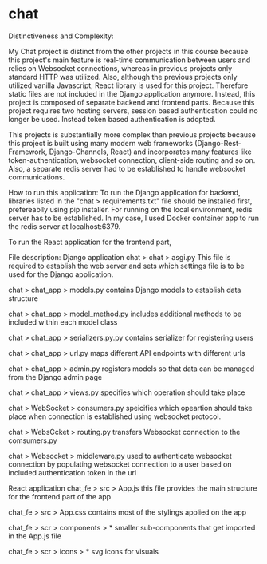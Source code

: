 # chat

Distinctiveness and Complexity:

My Chat project is distinct from the other projects in this course because this project's main feature is real-time communication between users and relies on Websocket connections, whereas in previous projects only standard HTTP was utilized. Also, although the previous projects only utilized vanilla Javascript, React library is used for this project. Therefore static files are not included in the Django application anymore. Instead, this project is composed of separate backend and frontend parts. Because this project requires two hosting servers, session based authentication could no longer be used. Instead token based authentication is adopted.

This projects is substantially more complex than previous projects because this project is built using many modern web frameworks (Django-Rest-Framework, Django-Channels, React) and incorporates many features like token-authentication, websocket connection, client-side routing and so on. Also, a separate redis server had to be established to handle websocket communications.

How to run this application:
To run the Django application for backend, libraries listed in the "chat > requirements.txt" file should be installed first, prefereablly using pip installer. For running on the local environment, redis server has to be established. In my case, I used Docker container app to run the redis server at localhost:6379.

To run the React application for the frontend part,

File description:
Django application
chat > chat > asgi.py
This file is required to establish the web server and sets which settings file is to be used for the Django application.

chat > chat_app > models.py
contains Django models to establish data structure

chat > chat_app > model_method.py
includes additional methods to be included within each model class

chat > chat_app > serializers.py.py
contains serializer for registering users

chat > chat_app > url.py
maps different API endpoints with different urls

chat > chat_app > admin.py
registers models so that data can be managed from the Django admin page

chat > chat_app > views.py
specifies which operation should take place

chat > WebSocket > consumers.py
speicifies which opeartion should take place when connection is established using websocket protocol.

chat > WebsCcket > routing.py
transfers Websocket connection to the comsumers.py

chat > Websocket > middleware.py
used to authenticate websocket connection by populating websocket connection to a user based on included authentication token in the url

React application
chat_fe > src > App.js
this file provides the main structure for the frontend part of the app

chat_fe > src > App.css
contains most of the stylings applied on the app

chat_fe > scr > components > \*
smaller sub-components that get imported in the App.js file

chat_fe > scr > icons > \*
svg icons for visuals
